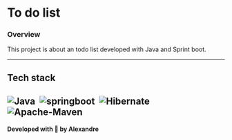 # To do list

### Overview
This project is about an todo list developed with Java and Sprint boot.

---

## Tech stack

![Java](https://img.shields.io/badge/-Java_17-05122A?style=flat&logo=Java)&nbsp;
![springboot](https://img.shields.io/badge/-Spring_boot_3.0-05122A?style=flat&logo=springboot)&nbsp;
![Hibernate](https://img.shields.io/badge/-Hibernate-05122A?style=flat&logo=Hibernate)&nbsp;
![Apache-Maven](https://img.shields.io/badge/-Apache_Maven-05122A?style=flat&logo=Apache-Maven)&nbsp;
---

**Developed with 💜 by Alexandre**
